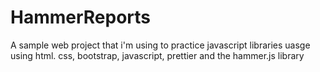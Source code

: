 # HammerReports
A sample web project that i'm using to practice javascript libraries uasge using html. css, bootstrap, javascript, 
prettier and the hammer.js library
